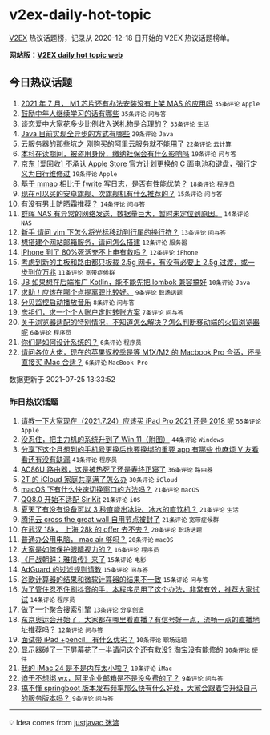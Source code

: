 # v2ex-daily-hot-topic

[V2EX](https://www.v2ex.com/) 热议话题榜，记录从 2020-12-18 日开始的 V2EX 热议话题榜单。

**网站版：[V2EX daily hot topic web](https://boojack.github.io/v2ex-daily-hot-topic-web/)**

## 今日热议话题

<!-- TODAY BEGIN -->

1. [2021 年 7 月， M1 芯片还有办法安装没有上架 MAS 的应用吗](https://www.v2ex.com/t/791590) `35条评论` `Apple`
1. [鼓励中年人继续学习的话有哪些](https://www.v2ex.com/t/791621) `35条评论` `问与答`
1. [谈恋爱中大家花多少比例收入送礼物是合理的？](https://www.v2ex.com/t/791633) `33条评论` `生活`
1. [Java 目前实现全异步的方式有哪些](https://www.v2ex.com/t/791594) `29条评论` `Java`
1. [云服务器的那些坑之 刚购买的阿里云服务就不能用了](https://www.v2ex.com/t/791598) `22条评论` `云计算`
1. [本科在读期间，被盗用身份，缴纳社保会有什么影响吗](https://www.v2ex.com/t/791604) `19条评论` `问与答`
1. [京东 [爱回收] 不承认 Apple Store 官方计划更换的 C 面电池和键盘，强行定义为自行维修过](https://www.v2ex.com/t/791656) `19条评论` `Apple`
1. [基于 mmap 相比于 fwrite 写日志，是否有性能优势？](https://www.v2ex.com/t/791638) `18条评论` `程序员`
1. [现在可以买的安卓旗舰、次旗舰机有什么推荐的？](https://www.v2ex.com/t/791645) `15条评论` `问与答`
1. [有没有男士防晒霜推荐？](https://www.v2ex.com/t/791673) `14条评论` `问与答`
1. [群晖 NAS 有异常的网络发送，数据量巨大，暂时未定位到原因。](https://www.v2ex.com/t/791648) `14条评论` `NAS`
1. [新手 请问 vim 下怎么将光标移动到行尾的换行符？](https://www.v2ex.com/t/791602) `13条评论` `问与答`
1. [想搭建个网站邮箱服务，请问怎么搭建](https://www.v2ex.com/t/791643) `12条评论` `服务器`
1. [iPhone 到了 80%死活充不上电有救吗？](https://www.v2ex.com/t/791612) `12条评论` `iPhone`
1. [考虑到新的主板和路由都只板载 2.5g 网卡，有没有必要上 2.5g 过渡，或一步到位万兆](https://www.v2ex.com/t/791591) `11条评论` `宽带症候群`
1. [JB 如果想在后端推广 Kotlin，能不能先把 lombok 兼容搞好](https://www.v2ex.com/t/791671) `10条评论` `Java`
1. [求助！应该在哪个点提离职比较好。](https://www.v2ex.com/t/791593) `9条评论` `职场话题`
1. [分贝监控启动播放音乐](https://www.v2ex.com/t/791588) `8条评论` `问与答`
1. [彦祖们，求一个个人账户定时转账方案](https://www.v2ex.com/t/791605) `7条评论` `问与答`
1. [关于浏览器适配的特别情况，不知道怎么解决？怎么判断移动端的火狐浏览器呢](https://www.v2ex.com/t/791635) `6条评论` `程序员`
1. [你们是如何设计系统的？](https://www.v2ex.com/t/791601) `6条评论` `程序员`
1. [请问各位大佬，现在的苹果返校季是等 M1X/M2 的 Macbook Pro 合适，还是直接买 iMac 合适？](https://www.v2ex.com/t/791584) `6条评论` `MacBook Pro`

数据更新于 2021-07-25 13:33:52

<!-- TODAY END -->

### 昨日热议话题

<!-- YESTERDAY BEGIN -->

1. [请教一下大家现在（2021.7.24）应该买 iPad Pro 2021 还是 2018 呢](https://www.v2ex.com/t/791522) `55条评论` `Apple`
1. [没忍住，把主力机的系统升到了 Win 11（附图）](https://www.v2ex.com/t/791479) `44条评论` `Windows`
1. [分享下这个月想到的手机号更换后也要换绑的重要 app 有哪些 也麻烦 V 友看看还有没有缺漏](https://www.v2ex.com/t/791465) `41条评论` `程序员`
1. [AC86U 路由器，这是被热死了还是寿终正寝了](https://www.v2ex.com/t/791460) `36条评论` `路由器`
1. [2T 的 iCloud 家庭共享满了怎么办](https://www.v2ex.com/t/791462) `30条评论` `iCloud`
1. [macOS 下有什么快速切换窗口的方法吗？](https://www.v2ex.com/t/791480) `21条评论` `macOS`
1. [QQ8.0 开始不适配 SiriKit](https://www.v2ex.com/t/791484) `21条评论` `iOS`
1. [夏天了有没有设备可以 3 秒直能出冰块、冰水的直饮机？](https://www.v2ex.com/t/791510) `21条评论` `生活`
1. [腾讯云 cross the great wall 自用节点被封了](https://www.v2ex.com/t/791468) `21条评论` `宽带症候群`
1. [在武汉 18k， 上海 28k 的 offer 去不去？](https://www.v2ex.com/t/791555) `20条评论` `职场话题`
1. [普通办公用电脑， mac air 够吗？](https://www.v2ex.com/t/791536) `20条评论` `macOS`
1. [大家是如何保护眼睛视力的？](https://www.v2ex.com/t/791544) `16条评论` `程序员`
1. [《尸战朝鲜：雅信传》来了](https://www.v2ex.com/t/791554) `15条评论` `电影`
1. [AdGuard 的过滤规则请教](https://www.v2ex.com/t/791501) `15条评论` `问与答`
1. [谷歌计算器的结果和微软计算器的结果不一致](https://www.v2ex.com/t/791461) `15条评论` `问与答`
1. [为了管住忍不住刷抖音的手，本程序员用了这个办法，非常有效，推荐大家试试](https://www.v2ex.com/t/791557) `14条评论` `程序员`
1. [做了一个聚合搜索引擎](https://www.v2ex.com/t/791533) `13条评论` `分享创造`
1. [东京奥运会开始了，大家都在哪里看直播？有信号好一点，流畅一点的直播地址推荐吗？](https://www.v2ex.com/t/791477) `12条评论` `问与答`
1. [面试带 iPad +pencil，有什么优劣？](https://www.v2ex.com/t/791535) `10条评论` `职场话题`
1. [显示器碰了一下屏幕花了一半请问这个还有救没? 淘宝没有能修的](https://www.v2ex.com/t/791497) `10条评论` `硬件`
1. [我的 iMac 24 是不是内存太小啦？](https://www.v2ex.com/t/791473) `10条评论` `iMac`
1. [迫于不想绑 wx，阿里企业邮箱是不是没免费的了？](https://www.v2ex.com/t/791525) `9条评论` `问与答`
1. [搞不懂 springboot 版本发布频率那么快有什么好处，大家会跟着它升级自己的服务版本吗？](https://www.v2ex.com/t/791514) `9条评论` `问与答`

<!-- YESTERDAY END -->

---

💡 Idea comes from [justjavac 迷渡](https://github.com/justjavac/)
